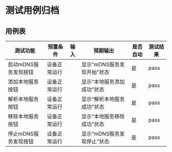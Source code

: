 # 测试用例归档

## 用例表

| 测试功能             | 预置条件     | 输入 | 预期输出                   | 是否自动 | 测试结果 |
| -------------------- | ------------ | ---- | -------------------------- | -------- | -------- |
| 启动mDNS服务发现按钮 | 设备正常运行 |      | 显示“mDNS服务发现开始”状态 | 是       | pass     |
| 添加本地服务按钮     | 设备正常运行 |      | 显示“本地服务添加成功”状态 | 是       | pass     |
| 解析本地服务按钮     | 设备正常运行 |      | 显示“解析本地服务成功”状态 | 是       | pass     |
| 移除本地服务按钮     | 设备正常运行 |      | 显示“本地服务移除成功”状态 | 是       | pass     |
| 停止mDNS服务发现按钮 | 设备正常运行 |      | 显示“mDNS服务发现停止”状态 | 是       | pass     |
